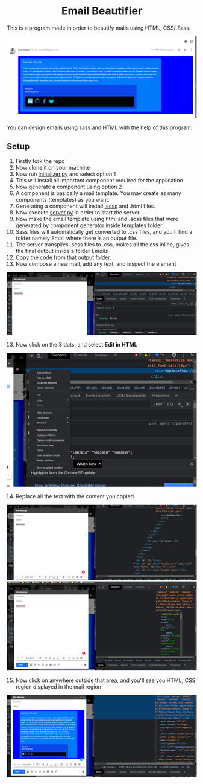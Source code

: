 <h1 align="center">Email Beautifier</h1>

This is a program made in order to beautify mails using HTML, CSS/ Sass.

![DemoImage](images/demoImages/demo1.png)

You can design emails using sass and HTML with the help of this program.

## Setup

1. Firstly fork the repo
2. Now clone it on your machine
3. Now run [initializer.py](initializer.py) and select option 1
4. This will install all important component required for the application
5. Now generate a component using option 2
6. A component is basically a mail template. You may create as many components (templates) as you want.
7. Generating a component will install [.scss](https://sass-lang.com/) and .html files.
8. Now execute [server.py](server.py) in order to start the server.
9. Now make the email template using html and .scss files that were generated by component generator inside templates folder.
10. Sass files will automatically get converted to .css files, and you'll find a folder namely Email where there is an output file.
11. The server transpiles .scss files to .css, makes all the css inline, gives the final output inside a folder _Emails_
12. Copy the code from that output folder.
13. Now compose a new mail, add any text, and inspect the element

![Inspect demo](images/demoImages/demo2.png)

13. Now click on the 3 dots, and select **Edit in HTML**

![Edit in HTML demo](images/demoImages/demo3.png)

14. Replace all the text with the content you copied

![Replace content](images/demoImages/demo4.png)
![Replace content](images/demoImages/demo5.png)

15. Now click on anywhere outside that area, and you'll see you HTML, CSS region displayed in the mail region

![Rendered mail](images/demoImages/demo6.png)
